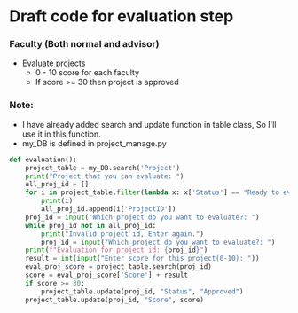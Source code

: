 # Draft code for evaluation step
### Faculty (Both normal and advisor)
- Evaluate projects
  - 0 - 10 score for each faculty
  - If score >= 30 then project is approved
### Note: 
- I have already added search and update function in table class, So I'll use it in this function.
- my_DB is defined in project_manage.py
```python
def evaluation():
    project_table = my_DB.search('Project')
    print("Project that you can evaluate: ")
    all_proj_id = []
    for i in project_table.filter(lambda x: x['Status'] == "Ready to evaluate"):
        print(i)
        all_proj_id.append(i['ProjectID'])
    proj_id = input("Which project do you want to evaluate?: ")
    while proj_id not in all_proj_id:
        print("Invalid project id, Enter again.")
        proj_id = input("Which project do you want to evaluate?: ")
    print(f"Evaluation for project id: {proj_id}")
    result = int(input("Enter score for this project(0-10): "))
    eval_proj_score = project_table.search(proj_id)
    score = eval_proj_score['Score'] + result
    if score >= 30:
        project_table.update(proj_id, "Status", "Approved")
    project_table.update(proj_id, "Score", score)
    
    
   ```